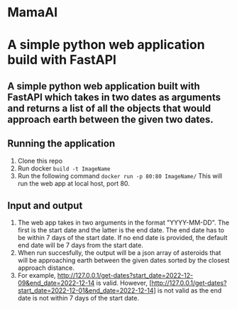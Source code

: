 # MamaAI

# A simple python web application build with FastAPI

## A simple python web application built with FastAPI which takes in two dates as arguments and returns a list of all the objects that would approach earth between the given two dates. 

## Running the application 
1. Clone this repo 
2. Run docker `build -t ImageName` 
3. Run the following command `docker run -p 80:80 ImageName/`
This will run the web app at local host, port 80. 

## Input and output 
1. The web app takes in two arguments in the format "YYYY-MM-DD". The first is the start date and the latter is the end date. The end date has to be within 7 days of the start date. If no end date is provided, the default end date will be 7 days from the start date. 
2. When run succesfully, the output will be a json array of asteroids that will be approaching earth between the given dates sorted by the closest approach distance. 
3. For example, http://127.0.0.1/get-dates?start_date=2022-12-09&end_date=2022-12-14 is valid. However, [http://127.0.0.1/get-dates?start_date=2022-12-01&end_date=2022-12-14] is not valid as the end date is not within 7 days of the start date. 
